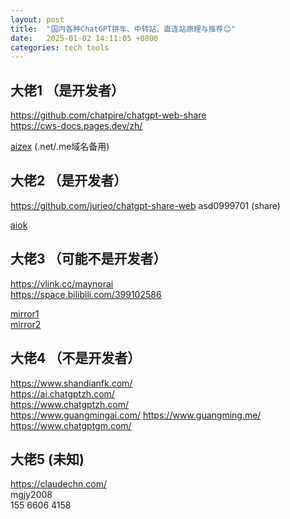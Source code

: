 ```yaml
---
layout: post
title:  "国内各种ChatGPT拼车、中转站、直连站原理与推荐😊"
date:   2025-01-02 14:11:05 +0800
categories: tech tools
---  
```


## 大佬1 （是开发者）  
https://github.com/chatpire/chatgpt-web-share  
https://cws-docs.pages.dev/zh/  


[aizex](https://aizex.cn/g8Je1a)  (.net/.me域名备用)  

## 大佬2 （是开发者）  
https://github.com/jurieo/chatgpt-share-web  asd0999701 (share)  


[aiok](https://aiok.me/)  

## 大佬3 （可能不是开发者）  
https://vlink.cc/maynorai  
https://space.bilibili.com/399102586  

[mirror1](https://chatgpt-plus.top/list/#/home)  
[mirror2](https://agi.maynor1024.live/list/#/home)


## 大佬4 （不是开发者）
https://www.shandianfk.com/  
https://ai.chatgptzh.com/  
https://www.chatgptzh.com/  
https://www.guangmingai.com/  https://www.guangming.me/  
https://www.chatgptgm.com/  

## 大佬5  (未知)   
https://claudechn.com/  
mgjy2008  
155 6606 4158  




